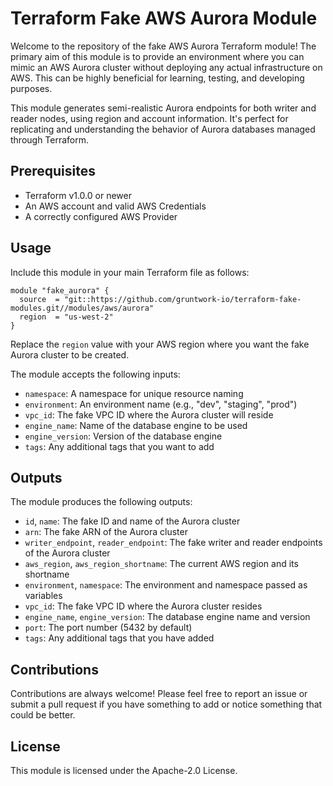 # Terraform Fake AWS Aurora Module

Welcome to the repository of the fake AWS Aurora Terraform module! The primary aim of this module is to provide an environment where you can mimic an AWS Aurora cluster without deploying any actual infrastructure on AWS. This can be highly beneficial for learning, testing, and developing purposes.

This module generates semi-realistic Aurora endpoints for both writer and reader nodes, using region and account information. It's perfect for replicating and understanding the behavior of Aurora databases managed through Terraform.

## Prerequisites

- Terraform v1.0.0 or newer
- An AWS account and valid AWS Credentials
- A correctly configured AWS Provider

## Usage

Include this module in your main Terraform file as follows:

```hcl
module "fake_aurora" {
  source  = "git::https://github.com/gruntwork-io/terraform-fake-modules.git//modules/aws/aurora"
  region  = "us-west-2"
}
```

Replace the `region` value with your AWS region where you want the fake Aurora cluster to be created.

The module accepts the following inputs:

- `namespace`: A namespace for unique resource naming
- `environment`: An environment name (e.g., "dev", "staging", "prod")
- `vpc_id`: The fake VPC ID where the Aurora cluster will reside
- `engine_name`: Name of the database engine to be used
- `engine_version`: Version of the database engine
- `tags`: Any additional tags that you want to add

## Outputs

The module produces the following outputs:

- `id`, `name`: The fake ID and name of the Aurora cluster
- `arn`: The fake ARN of the Aurora cluster
- `writer_endpoint`, `reader_endpoint`: The fake writer and reader endpoints of the Aurora cluster
- `aws_region`, `aws_region_shortname`: The current AWS region and its shortname
- `environment`, `namespace`: The environment and namespace passed as variables
- `vpc_id`: The fake VPC ID where the Aurora cluster resides
- `engine_name`, `engine_version`: The database engine name and version
- `port`: The port number (5432 by default)
- `tags`: Any additional tags that you have added

## Contributions

Contributions are always welcome! Please feel free to report an issue or submit a pull request if you have something to add or notice something that could be better.

## License

This module is licensed under the Apache-2.0 License.
